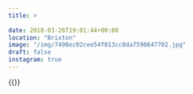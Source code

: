 ```yaml
---
title: >
  
date: 2018-03-26T19:01:44+00:00
location: "Brixton"
image: "/img/7498ec02cee54f013cc8da7590647702.jpg"
draft: false
instagram: true
---
```


{{<photo src="/img/7498ec02cee54f013cc8da7590647702.jpg">}}
